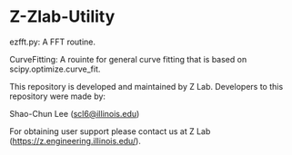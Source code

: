 # Z-Zlab-Utility

ezfft.py: A FFT routine.

CurveFitting: A rouinte for general curve fitting that is based on scipy.optimize.curve_fit.


This repository is developed and maintained by Z Lab. Developers to this repository were made by:

Shao-Chun Lee (scl6@illinois.edu)

For obtaining user support please contact us at Z Lab (https://z.engineering.illinois.edu/).
